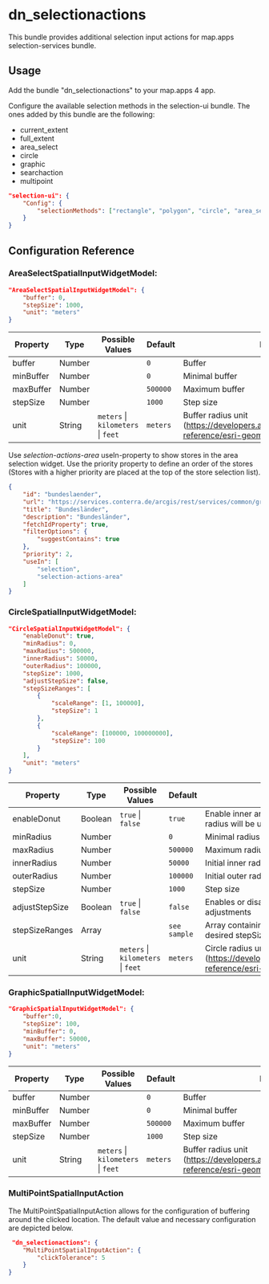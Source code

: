 # dn_selectionactions

This bundle provides additional selection input actions for map.apps selection-services bundle.

## Usage

Add the bundle "dn_selectionactions" to your map.apps 4 app.

Configure the available selection methods in the selection-ui bundle. The ones added by this bundle are the following:
- current_extent
- full_extent
- area_select
- circle
- graphic
- searchaction
- multipoint

```json
"selection-ui": {
    "Config": {
        "selectionMethods": ["rectangle", "polygon", "circle", "area_select", "multipoint"]
    }
}
```

## Configuration Reference

### AreaSelectSpatialInputWidgetModel:

```json
"AreaSelectSpatialInputWidgetModel": {
    "buffer": 0,
    "stepSize": 1000,
    "unit": "meters"
}
```

| Property  | Type   | Possible Values                                        | Default      | Description                                                                                                             |
| --------- | ------ | ------------------------------------------------------ | ------------ | ----------------------------------------------------------------------------------------------------------------------- |
| buffer    | Number |                                                        | ```0```      | Buffer                                                                                                                  |
| minBuffer | Number |                                                        | ```0```      | Minimal buffer                                                                                                          |
| maxBuffer | Number |                                                        | ```500000``` | Maximum buffer                                                                                                          |
| stepSize  | Number |                                                        | ```1000```   | Step size                                                                                                               |
| unit      | String | ```meters``` &#124; ```kilometers``` &#124; ```feet``` | ```meters``` | Buffer radius unit (https://developers.arcgis.com/javascript/latest/api-reference/esri-geometry-Circle.html#radiusUnit) |

Use _selection-actions-area_ useIn-property to show stores in the area selection widget.
Use the priority property to define an order of the stores (Stores with a higher priority are placed at the top of the store selection list).

```json
{
    "id": "bundeslaender",
    "url": "https://services.conterra.de/arcgis/rest/services/common/grenzen/FeatureServer/2",
    "title": "Bundesländer",
    "description": "Bundesländer",
    "fetchIdProperty": true,
    "filterOptions": {
        "suggestContains": true
    },
    "priority": 2,
    "useIn": [
        "selection",
        "selection-actions-area"
    ]
}
```

### CircleSpatialInputWidgetModel:

```json
"CircleSpatialInputWidgetModel": {
    "enableDonut": true,
    "minRadius": 0,
    "maxRadius": 500000,
    "innerRadius": 50000,
    "outerRadius": 100000,
    "stepSize": 1000,
    "adjustStepSize": false,
    "stepSizeRanges": [
        {
            "scaleRange": [1, 100000],
            "stepSize": 1
        },
        {
            "scaleRange": [100000, 100000000],
            "stepSize": 100
        }
    ],
    "unit": "meters"
}
```

| Property       | Type    | Possible Values                                        | Default          | Description                                                                                                             |
| -------------- | ------- | ------------------------------------------------------ | ---------------- | ----------------------------------------------------------------------------------------------------------------------- |
| enableDonut    | Boolean | ```true``` &#124; ```false```                          | ```true```       | Enable inner and outer radius. If disabled only outer radius will be used.                                              |
| minRadius      | Number  |                                                        | ```0```          | Minimal radius                                                                                                          |
| maxRadius      | Number  |                                                        | ```500000```     | Maximum radius                                                                                                          |
| innerRadius    | Number  |                                                        | ```50000```      | Initial inner radius                                                                                                    |
| outerRadius    | Number  |                                                        | ```100000```     | Initial outer radius                                                                                                    |
| stepSize       | Number  |                                                        | ```1000```       | Step size                                                                                                               |
| adjustStepSize | Boolean | ```true``` &#124; ```false```                          | ```false```      | Enables or disables scale based stepSize adjustments                                                                    |
| stepSizeRanges | Array   |                                                        | ```see sample``` | Array containing objects with disjunct scale ranges desired stepSize for these ranges                                   |
| unit           | String  | ```meters``` &#124; ```kilometers``` &#124; ```feet``` | ```meters```     | Circle radius unit (https://developers.arcgis.com/javascript/latest/api-reference/esri-geometry-Circle.html#radiusUnit) |

### GraphicSpatialInputWidgetModel:

```json
"GraphicSpatialInputWidgetModel": {
    "buffer":0,
    "stepSize": 100,
    "minBuffer": 0,
    "maxBuffer": 50000,
    "unit": "meters"
}
```

| Property  | Type   | Possible Values                                        | Default      | Description                                                                                                             |
| --------- | ------ | ------------------------------------------------------ | ------------ | ----------------------------------------------------------------------------------------------------------------------- |
| buffer    | Number |                                                        | ```0```      | Buffer                                                                                                                  |
| minBuffer | Number |                                                        | ```0```      | Minimal buffer                                                                                                          |
| maxBuffer | Number |                                                        | ```500000``` | Maximum buffer                                                                                                          |
| stepSize  | Number |                                                        | ```1000```   | Step size                                                                                                               |
| unit      | String | ```meters``` &#124; ```kilometers``` &#124; ```feet``` | ```meters``` | Buffer radius unit (https://developers.arcgis.com/javascript/latest/api-reference/esri-geometry-Circle.html#radiusUnit) |

### MultiPointSpatialInputAction
The MultiPointSpatialInputAction allows for the configuration of buffering around the clicked location. The default value and necessary configuration are depicted below.

````json
 "dn_selectionactions": {
    "MultiPointSpatialInputAction": {
        "clickTolerance": 5
    }
}
````

